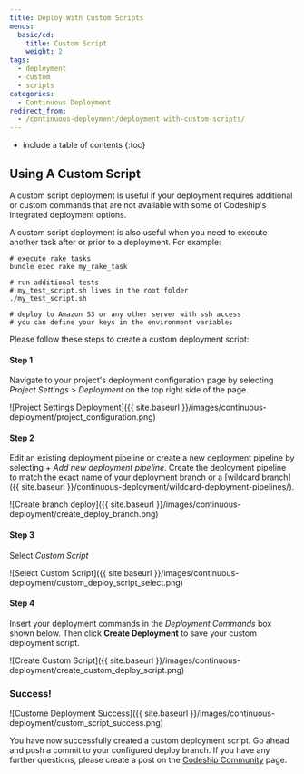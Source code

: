 ```yaml
---
title: Deploy With Custom Scripts
menus:
  basic/cd:
    title: Custom Script
    weight: 2
tags:
  - deployment
  - custom
  - scripts
categories:
  - Continuous Deployment    
redirect_from:
  - /continuous-deployment/deployment-with-custom-scripts/
---
```


* include a table of contents
{:toc}

## Using A Custom Script

A custom script deployment is useful if your deployment requires additional or custom commands that are not available with some of Codeship's integrated deployment options.

A custom script deployment is also useful when you need to execute another task after or prior to a deployment. For example:

```shell
# execute rake tasks
bundle exec rake my_rake_task

# run additional tests
# my_test_script.sh lives in the root folder
./my_test_script.sh

# deploy to Amazon S3 or any other server with ssh access
# you can define your keys in the environment variables
```

Please follow these steps to create a custom deployment script:

#### Step 1

Navigate to your project's deployment configuration page by selecting _Project Settings_ > _Deployment_ on the top right side of the page.

![Project Settings Deployment]({{ site.baseurl }}/images/continuous-deployment/project_configuration.png)

#### Step 2

Edit an existing deployment pipeline or create a new deployment pipeline by selecting + _Add new deployment pipeline_. Create the deployment pipeline to match the exact name of your deployment branch or a [wildcard branch]({{ site.baseurl }}/continuous-deployment/wildcard-deployment-pipelines/).

![Create branch deploy]({{ site.baseurl }}/images/continuous-deployment/create_deploy_branch.png)

#### Step 3

Select _Custom Script_

![Select Custom Script]({{ site.baseurl }}/images/continuous-deployment/custom_deploy_script_select.png)

#### Step 4

Insert your deployment commands in the _Deployment Commands_ box shown below. Then click **Create Deployment** to save your custom deployment script.

![Create Custom Script]({{ site.baseurl }}/images/continuous-deployment/create_custom_deploy_script.png)

### Success!

![Custome Deployment Success]({{ site.baseurl }}/images/continuous-deployment/custom_script_success.png)

You have now successfully created a custom deployment script. Go ahead and push a commit to your configured deploy branch. If you have any further questions, please create a post on the [Codeship Community](https://community.codeship.com/) page.
